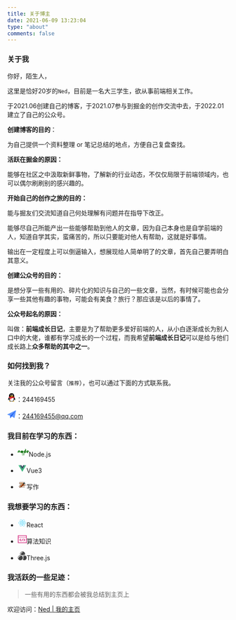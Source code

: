 ```yaml
---
title: 关于博主
date: 2021-06-09 13:23:04
type: "about"
comments: false
---
```


### 关于我

你好，陌生人，

这里是恰好20岁的`Ned`，目前是一名大三学生，欲从事前端相关工作。

于2021.06创建自己的博客，于2021.07参与到掘金的创作交流中去，于2022.01建立了自己的公众号。



**创建博客的目的**：

为自己提供一个资料整理 or 笔记总结的地点，方便自己复盘查找。



**活跃在掘金的原因：**

能够在社区之中汲取新鲜事物，了解新的行业动态，不仅仅局限于前端领域内，也可以偶尔刷刷别的感兴趣的。



**开始自己的创作之旅的目的：**

能与掘友们交流知道自己何处理解有问题并在指导下改正。

能够尽自己所能产出一些能够帮助到他人的文章，因为自己本身也是自学前端的人，知道自学其实，蛮痛苦的，所以只要能对他人有帮助，这就是好事情。

输出在一定程度上可以倒逼输入，想展现给人简单明了的文章，首先自己要弄明白其意义。



**创建公众号的目的：**

是想分享一些有用的、碎片化的知识与自己的一些文章，当然，有时候可能也会分享一些其他有趣的事物，可能会有美食？旅行？那应该是以后的事情了。



**公众号起名的原因：**

叫做：**前端成长日记**，主要是为了帮助更多爱好前端的人，从小白逐渐成长为别人口中的大佬，谁都有学习成长的一个过程，而我希望**前端成长日记**可以是给与他们成长路上**众多帮助的其中之一**。



### 如何找到我？

关注我的公众号留言（`推荐`），也可以通过下面的方式联系我。

<svg t="1629708914431" class="icon" viewBox="0 0 1024 1024" version="1.1" xmlns="http://www.w3.org/2000/svg" p-id="25818" width="20" height="20"><path d="M511.037 986.94c-85.502 0-163.986-26.686-214.517-66.544-25.66 7.149-58.486 18.655-79.202 32.921-17.725 12.202-15.516 24.647-12.32 29.67 14.027 22.069 240.622 14.092 306.04 7.219v-3.265z" fill="#FAAD08" p-id="25819"></path><path d="M495.627 986.94c85.501 0 163.986-26.686 214.518-66.544 25.66 7.149 58.485 18.655 79.203 32.921 17.724 12.202 15.512 24.647 12.32 29.67-14.027 22.069-240.623 14.092-306.042 7.219v-3.265z" fill="#FAAD08" p-id="25820"></path><path d="M496.137 472.026c140.73-0.935 253.514-27.502 291.73-37.696 9.11-2.432 13.984-6.789 13.984-6.789 0.032-1.25 0.578-22.348 0.578-33.232 0-183.287-88.695-367.458-306.812-367.47C277.5 26.851 188.8 211.021 188.8 394.31c0 10.884 0.55 31.982 0.583 33.232 0 0 3.965 4.076 11.231 6.048 35.283 9.579 150.19 37.482 294.485 38.437h1.037zM883.501 626.967c-8.66-27.825-20.484-60.273-32.455-91.434 0 0-6.886-0.848-10.366 0.158-107.424 31.152-237.624 51.006-336.845 49.808h-1.026c-98.664 1.186-227.982-18.44-335.044-49.288-4.09-1.176-12.168-0.677-12.168-0.677-11.97 31.16-23.793 63.608-32.453 91.433-41.3 132.679-27.92 187.587-17.731 188.818 21.862 2.638 85.099-99.88 85.099-99.88 0 104.17 94.212 264.125 309.947 265.596a765.877 765.877 0 0 1 5.725 0c215.738-1.471 309.947-161.424 309.947-265.595 0 0 63.236 102.519 85.102 99.88 10.186-1.231 23.566-56.14-17.732-188.819" p-id="25821"></path><path d="M429.208 303.911c-29.76 1.323-55.195-32.113-56.79-74.62-1.618-42.535 21.183-78.087 50.95-79.417 29.732-1.305 55.149 32.116 56.765 74.64 1.629 42.535-21.177 78.08-50.925 79.397m220.448-74.62c-1.593 42.507-27.03 75.941-56.79 74.62-29.746-1.32-52.553-36.862-50.924-79.397 1.614-42.526 27.03-75.948 56.764-74.639 29.77 1.33 52.57 36.881 50.951 79.417" fill="#FFFFFF" p-id="25822"></path><path d="M695.405 359.069c-7.81-18.783-86.466-39.709-183.843-39.709h-1.045c-97.376 0-176.033 20.926-183.842 39.709a6.66 6.66 0 0 0-0.57 2.672c0 1.353 0.418 2.575 1.072 3.612 6.58 10.416 93.924 61.885 183.341 61.885h1.045c89.416 0 176.758-51.466 183.34-61.883a6.775 6.775 0 0 0 1.069-3.622 6.66 6.66 0 0 0-0.567-2.664" fill="#FAAD08" p-id="25823"></path><path d="M464.674 239.335c1.344 16.946-7.87 32-20.55 33.645-12.701 1.647-24.074-10.755-25.426-27.71-1.326-16.954 7.873-32.008 20.534-33.64 12.722-1.652 24.114 10.76 25.442 27.705m77.97 8.464c2.702-4.392 21.149-27.488 59.328-19.078 10.028 2.208 14.667 5.457 15.646 6.737 1.445 1.888 1.84 4.576 0.375 8.196-2.903 7.174-8.894 6.979-12.217 5.575-2.144-0.907-28.736-16.948-53.232 6.99-1.685 1.648-4.7 2.212-7.558 0.258-2.856-1.956-4.038-5.923-2.342-8.678" p-id="25824"></path><path d="M503.821 589.328h-1.031c-67.806 0.802-150.022-8.004-229.638-23.381-6.817 38.68-10.934 87.294-7.399 145.275 8.928 146.543 97.728 238.652 234.793 239.996h5.57c137.065-1.344 225.865-93.453 234.796-239.996 3.535-57.986-0.584-106.6-7.403-145.283-79.631 15.385-161.861 24.196-229.688 23.389" fill="#FFFFFF" p-id="25825"></path><path d="M310.693 581.35v146.633s69.287 13.552 138.7 4.17V596.897c-43.974-2.413-91.4-7.79-138.7-15.546" fill="#EB1C26" p-id="25826"></path><path d="M806.504 427.238s-130.112 43.08-302.66 44.309h-1.025c-172.264-1.224-302.217-44.161-302.66-44.309L156.58 541.321c108.998 34.464 244.093 56.677 346.238 55.387l1.024-0.002c102.152 1.297 237.226-20.917 346.24-55.385l-43.579-114.083z" fill="#EB1C26" p-id="25827"></path></svg>：244169455

<svg t="1629708985639" class="icon" viewBox="0 0 1113 1024" version="1.1" xmlns="http://www.w3.org/2000/svg" p-id="27478" width="20" height="20"><path d="M1110.075362 5.194203l-0.742029 3.710145-1.484058 5.936232-196.637681 960.185507c-4.452174 21.518841-28.93913 31.907246-47.489855 20.776812l-313.136232-187.733334-0.742029-0.742029c-0.742029 0-0.742029-0.742029-1.484058-1.484058l-3.710145 5.194203-30.423188 41.553623c-0.742029 0.742029-1.484058 2.226087-2.226087 2.226087l-114.272464 158.052174c-8.904348 12.614493-28.93913 6.678261-29.681159-8.904348l-10.388406-287.907246v-0.742029L23.744928 601.043478c-26.713043-8.904348-28.93913-46.005797-3.710145-58.62029L1110.075362 5.194203z" fill="#6097FD" p-id="27479"></path><path d="M1110.075362 8.904348l-1.484058 5.936232-2.226087 9.646377-558.005797 782.09855-148.405797 203.315942c-11.130435 11.130435 57.136232-76.428986-1.484058 4.452174-8.904348 12.614493-28.93913 6.678261-29.681159-8.904348l-10.388406-287.907246L1110.075362 8.904348z" fill="#2767F4" p-id="27480"></path></svg>：244169455@qq.com



### 我目前在学习的东西：

- <svg t="1629708313767" class="icon" viewBox="0 0 1280 1024" version="1.1" xmlns="http://www.w3.org/2000/svg" p-id="17824" width="25" height="20"><path d="M632.6 904c-4.2 0-8.4-1.2-12.2-3.2L582 878c-5.8-3.2-3-4.4-1-5 7.6-2.6 9.2-3.2 17.4-8 0.8-0.4 2-0.2 2.8 0.2l29.6 17.6c1 0.6 2.6 0.6 3.6 0L750 816c1-0.6 1.8-1.8 1.8-3.2v-133.4c0-1.4-0.6-2.6-1.8-3.2l-115.6-66.6c-1-0.6-2.4-0.6-3.6 0l-115.6 66.6c-1.2 0.6-1.8 2-1.8 3.2v133.4c0 1.2 0.8 2.4 1.8 3l31.6 18.2c17.2 8.6 27.8-1.6 27.8-11.6v-131.8c0-1.8 1.4-3.4 3.4-3.4h14.6c1.8 0 3.4 1.4 3.4 3.4v131.8c0 23-12.4 36-34.2 36-6.6 0-12 0-26.6-7.2l-30.4-17.4c-7.4-4.4-12.2-12.4-12.2-21v-133.4c0-8.6 4.6-16.8 12.2-21l115.6-66.8c7.4-4.2 17-4.2 24.2 0l115.6 66.8c7.4 4.4 12.2 12.4 12.2 21v133.4c0 8.6-4.6 16.8-12.2 21l-115.6 66.8c-3.4 2.2-7.6 3.4-12 3.4z m93.4-131.6c0-25-16.8-31.6-52.4-36.4-36-4.8-39.6-7.2-39.6-15.6 0-7 3-16.2 29.6-16.2 23.8 0 32.6 5.2 36.2 21.2 0.4 1.6 1.6 2.6 3.2 2.6h15c1 0 1.8-0.4 2.4-1 0.6-0.8 1-1.6 0.8-2.6-2.4-27.6-20.6-40.4-57.6-40.4-33 0-52.6 14-52.6 37.2 0 25.4 19.6 32.2 51.2 35.4 37.8 3.8 40.8 9.2 40.8 16.6 0 13-10.4 18.4-34.8 18.4-30.6 0-37.4-7.6-39.6-22.8-0.2-1.6-1.6-2.8-3.4-2.8h-15c-1.8 0-3.4 1.4-3.4 3.4 0 19.4 10.6 42.6 61.2 42.6 37 0 58-14.4 58-39.6z m109-100.2c0 12.2-10 22.2-22.2 22.2s-22.2-10-22.2-22.2c0-12.6 10.4-22.2 22.2-22.2 12-0.2 22.2 9.6 22.2 22.2z m-3.6 0c0-10.4-8.4-18.6-18.8-18.6-10.2 0-18.6 8.2-18.6 18.6 0 10.4 8.4 18.8 18.6 18.8 10.4-0.2 18.8-8.6 18.8-18.8z m-9 12.4h-5.2c-0.2-1.2-1-7.6-1-7.8-0.4-1.4-0.8-2.2-2.6-2.2h-4.4v10h-4.8v-25h8.6c3 0 8.8 0 8.8 6.6 0 4.6-3 5.6-4.8 6.2 3.4 0.2 3.6 2.4 4.2 5.6 0.2 2 0.6 5.4 1.2 6.6z m-5.6-17.6c0-3.4-2.4-3.4-3.6-3.4h-4v7h3.8c3.2 0 3.8-2.2 3.8-3.6zM274.6 382c0-5.4-2.8-10.2-7.4-12.8l-122.6-70.6c-2-1.2-4.4-1.8-6.8-2h-1.2c-2.4 0-4.6 0.8-6.8 2L7.4 369.2C2.8 371.8 0 376.8 0 382l0.2 190c0 2.6 1.4 5 3.6 6.4 2.2 1.4 5 1.4 7.4 0L84 536.6c4.6-2.8 7.4-7.6 7.4-12.8v-88.8c0-5.2 2.8-10.2 7.4-12.8l31-17.8c2.4-1.4 4.8-2 7.4-2 2.6 0 5.2 0.6 7.4 2l31 17.8c4.6 2.6 7.4 7.6 7.4 12.8v88.8c0 5.2 2.8 10.2 7.4 12.8l72.8 41.8c2.2 1.4 5.2 1.4 7.4 0 2.2-1.2 3.6-3.8 3.6-6.4l0.4-190zM945 174.6v352.8c0 5.2-2.8 10.2-7.4 12.8l-122.6 70.8c-4.6 2.6-10.2 2.6-14.8 0l-122.6-70.8c-4.6-2.6-7.4-7.6-7.4-12.8v-141.6c0-5.2 2.8-10.2 7.4-12.8l122.6-70.8c4.6-2.6 10.2-2.6 14.8 0l30.6 17.6c3.4 2 7.8-0.6 7.8-4.4v-188c0-5.6 6-9.2 11-6.4l73 40.8c4.6 2.4 7.6 7.4 7.6 12.8z m-92 257.8c0-1.4-0.8-2.6-1.8-3.2l-42-24.4c-1.2-0.6-2.6-0.6-3.8 0l-42 24.4c-1.2 0.6-1.8 1.8-1.8 3.2v48.6c0 1.4 0.8 2.6 1.8 3.2l42 24.2c1.2 0.6 2.6 0.6 3.6 0l42-24.2c1.2-0.6 1.8-1.8 1.8-3.2v-48.6z m419.6-1.4c4.6-2.6 7.4-7.6 7.4-12.8V384c0-5.2-2.8-10.2-7.4-12.8l-121.8-70.8c-4.6-2.6-10.2-2.6-14.8 0l-122.6 70.8c-4.6 2.6-7.4 7.6-7.4 12.8v141.6c0 5.4 2.8 10.2 7.4 12.8l121.8 69.4c4.4 2.6 10 2.6 14.6 0l73.6-41c5-2.8 5-10 0-12.8L1100 483.2c-2.4-1.4-3.8-3.8-3.8-6.4v-44.4c0-2.6 1.4-5 3.8-6.4l38.4-22.2c2.2-1.4 5.2-1.4 7.4 0l38.4 22.2c2.2 1.4 3.8 3.8 3.8 6.4v34.8c0 5.6 6.2 9.2 11.2 6.4l73.4-42.6zM1118 438c-0.8 0.6-1.4 1.4-1.4 2.4v27.2c0 1 0.6 2 1.4 2.4l23.6 13.6c0.8 0.6 2 0.6 2.8 0L1168 470c0.8-0.6 1.4-1.4 1.4-2.4v-27.2c0-1-0.6-2-1.4-2.4l-23.6-13.6c-0.8-0.6-2-0.6-2.8 0L1118 438z m-508.4 87v-140.8c0-5.2-3.2-10.2-7.8-12.8l-122.2-70.4c-4.2-2.4-10-2.8-14.8 0l-122.2 70.4c-4.6 2.6-7.8 7.4-7.8 12.8v140.8c0 5.6 3.8 10.4 8 12.8l122.4 70.4c4.8 2.8 10.4 2.6 14.8 0l122-70.4c3.6-2 6.2-5.4 7.2-9.4 0.2-1 0.4-2.2 0.4-3.4z m-148.6-249.8l-1.6 1h2.2l-0.6-1z m152.4 260.4l-0.8-1.4v1.8l0.8-0.4z" fill="#026e00" p-id="17825"></path></svg>Node.js

- <svg t="1629707457389" class="icon" viewBox="0 0 1024 1024" version="1.1" xmlns="http://www.w3.org/2000/svg" p-id="4568" width="20" height="20"><path d="M615.6 123.6h165.5L512 589.7 242.9 123.6H63.5L512 900.4l448.5-776.9z" fill="#41B883" p-id="4569"></path><path d="M781.1 123.6H615.6L512 303 408.4 123.6H242.9L512 589.7z" fill="#34495E" p-id="4570"></path></svg>Vue3

- <svg t="1645253801227" class="icon" viewBox="0 0 1024 1024" version="1.1" xmlns="http://www.w3.org/2000/svg" p-id="3615" width="20" height="20"><path d="M813.09 238.24H200.855s-35.86 11.324-35.86 79.27 35.86 81.157 35.86 81.157H813.09s-30.833-13.212-30.833-80.214 30.833-80.213 30.833-80.213z" fill="#FCE3C3" p-id="3616"></path><path d="M836.11 411.167H198.626l-2.092-0.771c-1.798-0.662-44.039-17.096-44.039-92.887 0-76.229 42.775-90.614 44.597-91.189l1.837-0.58H836.11v25H203.434c-5.723 2.987-25.938 17.064-25.938 66.77 0 49.62 20.176 65.117 26.251 68.657H836.11v25z" fill="#300604" p-id="3617"></path><path d="M256.75 275.988h231.233v18.873H256.75zM390.334 310.933h344.649v23.043H390.334zM262.52 349.398h150.736v23.043H262.52z" fill="#ED8F27" p-id="3618"></path><path d="M907.017 433.246H294.782s-35.86 11.324-35.86 79.27 35.86 81.157 35.86 81.157h612.235s-30.833-13.212-30.833-80.214 30.833-80.213 30.833-80.213z" fill="#FCE3C3" p-id="3619"></path><path d="M930.037 606.173H292.553l-2.092-0.771c-1.798-0.662-44.039-17.096-44.039-92.887 0-76.229 42.775-90.614 44.597-91.189l1.837-0.58h637.182v25H297.36c-5.723 2.987-25.938 17.064-25.938 66.77 0 49.62 20.176 65.117 26.251 68.657h632.364v25z" fill="#300604" p-id="3620"></path><path d="M354.857 541.566h431.325v23.043H354.857z" fill="#ED8F27" p-id="3621"></path><path d="M792.055 627.604H179.82s-35.86 11.324-35.86 79.27 35.86 81.157 35.86 81.157h612.235s-30.833-13.212-30.833-80.214 30.833-80.213 30.833-80.213z" fill="#FCE3C3" p-id="3622"></path><path d="M815.075 800.531H177.59l-2.092-0.771c-1.799-0.663-44.038-17.097-44.038-92.887 0-76.229 42.774-90.614 44.595-91.189l1.838-0.58h637.183v25H182.397c-5.723 2.987-25.938 17.064-25.938 66.77 0 49.619 20.175 65.117 26.25 68.657h632.365v25z" fill="#300604" p-id="3623"></path><path d="M265.709 708.718l-50.263 147.29 153.236-57.634z" fill="#FCE3C3" p-id="3624"></path><path d="M314.22 744.184l54.462 54.19L697.02 470.635l-51.623-47.93z" fill="#B12800" p-id="3625"></path><path d="M268.266 699.017l54.461 54.19 328.339-327.739-51.623-47.93z" fill="#ED8F27" p-id="3626"></path><path d="M645.397 329.934l58.74-57.215 41.085-3.024 52.717 53.485 3.061 42-66.183 67.658z" fill="#228E9D" p-id="3627"></path><path d="M362.732 805.746l-97.023-97.028a8.645 8.645 0 0 1 0-12.226l422.24-422.237c11.268-11.271 26.55-17.075 42.624-16.073 13.979 0.871 26.973 7.542 36.878 17.445l29.748 29.746c21.576 21.574 21.578 56.555 0.002 78.131L374.957 805.746a8.644 8.644 0 0 1-12.225 0z m-77.039-103.141l83.152 83.158 415.308-415.308c14.343-14.341 14.34-37.686-0.003-52.032l-31.123-31.12c-6.948-6.951-16.187-10.778-26.013-10.778s-19.065 3.827-26.016 10.778L285.693 702.605z" fill="#300604" p-id="3628"></path><path d="M697.02 470.642l-96.201-96.201 40.744-40.745 96.201 96.201z" fill="#300604" p-id="3629"></path><path d="M697.02 483.681L587.766 374.432l53.798-53.793 109.249 109.249-53.793 53.793z m-83.151-109.249l83.152 83.152 27.695-27.695-83.152-83.152-27.695 27.695z" fill="#300604" p-id="3630"></path><path d="M745.703 381.239l-13.049-13.049 18.11-18.107c3.265-3.268 3.265-8.585-0.003-11.853l-8.768-8.771 13.049-13.049 8.771 8.771c10.459 10.465 10.459 27.485 0.003 37.951l-18.113 18.107zM638.998 419.4l13.05 13.048L327.27 757.224l-13.049-13.049z" fill="#300604" p-id="3631"></path><path d="M199.742 871.713L264 699.379l17.289 6.452-50.139 134.475 134.471-50.14 6.447 17.29z" fill="#300604" p-id="3632"></path><path d="M215.446 856.008l57.278-25.908-31.37-31.371z" fill="#300604" p-id="3633"></path><path d="M196.954 874.501l41.489-91.736 50.242 50.241-91.731 41.495z m47.311-59.812l-10.328 22.829 22.829-10.327-12.501-12.502z" fill="#300604" p-id="3634"></path></svg>写作



### 我想要学习的东西：

- <svg t="1645253617851" class="icon" viewBox="0 0 1024 1024" version="1.1" xmlns="http://www.w3.org/2000/svg" p-id="1349" width="20" height="20"><path d="M512 511.8m-80 0a80 80 0 1 0 160 0 80 80 0 1 0-160 0Z" fill="#61DAFB" p-id="1350"></path><path d="M960.5 511.8c0-62.8-73.8-117.2-188.5-150.1 28.9-115.8 18.7-206.9-35.7-238.3-54.5-31.4-138.5 5.3-224.3 88.2-85.8-82.9-169.8-119.6-224.3-88.2-54.4 31.4-64.6 122.6-35.7 238.3C137.3 394.6 63.5 449 63.5 511.8S137.3 629 252 661.9c-28.9 115.7-18.7 206.9 35.7 238.3 13.4 7.8 28.6 11.6 45.2 11.6 39.7 0 87.8-21.8 140-64.2 13-10.6 26.1-22.6 39.1-35.2 13 12.6 26.1 24.6 39.1 35.2 52.2 42.4 100.2 64.2 140 64.2 16.6 0 31.8-3.8 45.2-11.6 54.4-31.4 64.6-122.5 35.7-238.3 114.7-32.9 188.5-87.3 188.5-150.1zM716.8 157.2c35.3 20.4 42.7 94.3 17.6 194.8-36.7-8.4-76.7-14.7-119.3-18.6-24.7-34.9-50.2-66.4-75.8-94 59.2-57.3 114.2-88.4 152-88.4 9.6-0.1 18.2 2 25.5 6.2zM637 584c-13.8 24-28.4 47-43.3 69-26.1 2-53.3 3.1-81.7 3.1-28.3 0-55.5-1.1-81.6-3.1-15-22-29.5-45.1-43.3-69-14.1-24.5-26.7-48.6-38.1-72.2 11.4-23.6 24-47.7 38.1-72.2 14.1-24.5 28.7-47.4 43.4-69.1 26.1-2 53.3-3.1 81.6-3.1 28.3 0 55.5 1.1 81.6 3.1 14.7 21.6 29.3 44.6 43.4 69 14.1 24.5 26.7 48.6 38.1 72.2-11.5 23.7-24.1 47.8-38.2 72.3z m58.8-26.4c11.2 26.6 20.4 52.1 28 76.5-24.9 5.6-51.7 10.4-80.3 14 9.3-14.5 18.4-29.3 27.3-44.6 8.8-15.4 17.1-30.7 25-45.9zM512 756.5c-17.7-19.2-35.1-40.1-52.2-62.6 17.1 0.8 34.5 1.3 52.2 1.3 17.7 0 35.1-0.5 52.2-1.3-17.1 22.5-34.5 43.4-52.2 62.6zM380.5 648.1c-28.6-3.6-55.3-8.4-80.3-14 7.6-24.4 16.8-49.9 28-76.5 7.9 15.2 16.1 30.5 25 45.9 8.9 15.2 18 30 27.3 44.6zM328.2 466c-11.2-26.6-20.4-52.1-28-76.5 24.9-5.6 51.6-10.4 80.2-14-9.2 14.4-18.4 29.2-27.2 44.6-8.8 15.4-17.1 30.7-25 45.9zM512 267.1c17.3 18.7 34.8 39.8 52.1 62.7-17.1-0.8-34.4-1.3-52.1-1.3-17.7 0-35 0.5-52.1 1.3 17.3-22.9 34.8-44 52.1-62.7z m158.7 153c-8.9-15.3-18-30.1-27.2-44.6 28.6 3.6 55.3 8.4 80.2 14-7.6 24.4-16.8 49.9-28 76.5-7.8-15.2-16.1-30.5-25-45.9zM307.2 157.2c7.2-4.2 15.8-6.2 25.6-6.2 37.8 0 92.7 31.1 151.9 88.4-25.6 27.6-51.1 59.2-75.8 94-42.5 3.9-82.6 10.2-119.3 18.6-25.1-100.6-17.6-174.5 17.6-194.8zM102.5 511.8c0-40.8 60.3-84.2 160-112.6 11.1 36 25.6 73.8 43.5 112.6-17.8 38.8-32.4 76.6-43.5 112.6-99.7-28.4-160-71.9-160-112.6z m345.8 305.5c-59.7 48.5-111.1 66.4-141.1 49.2-35.3-20.4-42.7-94.3-17.6-194.8 36.7 8.4 76.7 14.7 119.3 18.6 24.4 34.5 49.9 66.1 75.8 94.2-12.1 11.7-24.2 22.9-36.4 32.8z m268.5 49.2c-29.9 17.3-81.4-0.6-141.1-49.2-12.1-9.9-24.3-21.1-36.5-32.8 26-28.1 51.4-59.7 75.8-94.2 42.5-3.9 82.6-10.2 119.3-18.7 25.2 100.6 17.7 174.5-17.5 194.9z m44.8-242.1c-11.1-36-25.6-73.8-43.5-112.6 17.8-38.8 32.4-76.6 43.5-112.6 99.7 28.5 160 71.9 160 112.6-0.1 40.7-60.4 84.2-160 112.6z" fill="#61DAFB" p-id="1351"></path></svg>React

- <svg t="1645253673170" class="icon" viewBox="0 0 1158 1024" version="1.1" xmlns="http://www.w3.org/2000/svg" p-id="2206" width="20" height="20"><path d="M1118.315789 1024H40.421053a40.421053 40.421053 0 0 1-40.421053-40.421053V40.421053a40.421053 40.421053 0 0 1 40.421053-40.421053h1077.894736a40.421053 40.421053 0 0 1 40.421053 40.421053v943.157894a40.421053 40.421053 0 0 1-40.421053 40.421053zM80.842105 943.157895h997.052632V80.842105H80.842105z" p-id="2207" fill="#d4237a"></path><path d="M460.173474 738.748632l168.421052-291.718737 70.016 40.421052-168.421052 291.718737zM785.785263 784.572632l-57.195789-57.19579L842.913684 613.052632l-114.32421-114.324211 57.195789-57.195789L957.237895 613.052632l-171.452632 171.52zM372.951579 784.572632L201.498947 613.052632l171.452632-171.52 57.195789 57.195789L315.823158 613.052632l114.32421 114.32421-57.195789 57.19579zM40.421053 222.315789h1077.894736v40.421053H40.421053z" p-id="2208" fill="#d4237a"></path></svg>算法知识

- <svg t="1645253717230" class="icon" viewBox="0 0 1024 1024" version="1.1" xmlns="http://www.w3.org/2000/svg" p-id="2679" width="20" height="20"><path d="M289.152 452.544c-158.208 0-286.592 127.68-286.592 285.312 0 157.504 128.384 285.184 286.592 285.184s286.464-127.68 286.464-285.184a285.952 285.952 0 0 0-286.464-285.312z m36.096 88.512A232.896 232.896 0 0 0 92.736 774.144c0 52.608-45.888 30.08-45.888-46.016a232.768 232.768 0 0 1 232.64-233.024c75.904 0 98.24 45.952 45.76 45.952z" fill="#434343" p-id="2680"></path><path d="M737.152 452.544a284.736 284.736 0 0 0-175.488 61.248c8.384 10.048 16 20.608 23.104 31.552a230.4 230.4 0 0 1 142.72-50.24c75.904 0 98.24 45.952 45.76 45.952-60.992 0-115.968 24.064-157.504 62.592 17.152 41.344 26.752 86.656 26.752 134.272A349.568 349.568 0 0 1 561.6 961.856c48.64 37.824 109.056 61.248 175.488 61.248 158.208 0 286.464-127.68 286.464-285.184a285.824 285.824 0 0 0-286.4-285.376z m-224 8.064a356.48 356.48 0 0 1 299.392-70.656 282.496 282.496 0 0 0 19.072-100.032c0-157.632-128.256-285.312-286.464-285.312S258.56 132.288 258.56 289.92c0 32.64 6.656 63.488 16.832 92.672 4.608-0.192 9.152-0.704 13.76-0.704 84.864 0 162.688 29.568 224 78.72z m22.336-413.504c75.904 0 98.24 45.952 45.76 45.952a232.896 232.896 0 0 0-232.512 233.088c0 52.608-45.888 30.08-45.888-46.016a232.768 232.768 0 0 1 232.64-233.024z" fill="#434343" p-id="2681"></path></svg>Three.js



### 我活跃的一些足迹：

> 一些有用的东西都会被我总结到主页上

欢迎访问：[Ned | 我的主页](https://www.wangez.site/)
